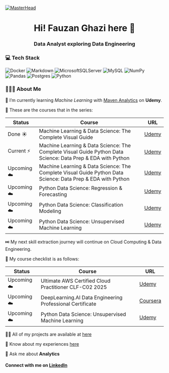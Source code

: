 [![MasterHead](https://nielseniq.com/wp-content/uploads/sites/4/2021/02/data-science-icon-animation-banner-clockwise-4.gif)](https://rishavchanda.io)

<h1 align="center">Hi! Fauzan Ghazi here 👋</h1>
<h3 align="center">Data Analyst exploring Data Engineering</h3>

### 💻 Tech Stack

![Docker](https://img.shields.io/badge/docker-%230db7ed.svg?style=flat&logo=docker&logoColor=white)
![Markdown](https://img.shields.io/badge/markdown-%23000000.svg?style=flat&logo=markdown&logoColor=white)
![MicrosoftSQLServer](https://img.shields.io/badge/Microsoft%20SQL%20Server-CC2927?style=flat&logo=microsoft%20sql%20server&logoColor=white) 
![MySQL](https://img.shields.io/badge/mysql-%2300000f.svg?style=flat&logo=mysql&logoColor=white)
![NumPy](https://img.shields.io/badge/numpy-%23013243.svg?style=flat&logo=numpy&logoColor=white)
![Pandas](https://img.shields.io/badge/pandas-%23150458.svg?style=flat&logo=pandas&logoColor=white)
![Postgres](https://img.shields.io/badge/postgres-%23316192.svg?style=flat&logo=postgresql&logoColor=white) 
![Python](https://img.shields.io/badge/python-3670A0?style=flat&logo=python&logoColor=ffdd54)

### 🧑🏽‍💻 About Me

🔭 I’m currently learning *Machine Learning* with [Maven Analytics](https://mavenanalytics.io/) on **Udemy**.

📂 These are the courses that in the series:

| Status      | Course      | URL |
| ----------- | ----------- | ----------- |
| Done ☀️     | Machine Learning & Data Science: The Complete Visual Guide      | [Udemy](https://www.udemy.com/course/visual-guide-to-machine-learning) |
| Current ⚡     | Machine Learning & Data Science: The Complete Visual Guide Python Data Science: Data Prep & EDA with Python | [Udemy](https://www.udemy.com/course/data-science-in-python-data-prep-eda/) |
| Upcoming ☁️     | Machine Learning & Data Science: The Complete Visual Guide Python Data Science: Data Prep & EDA with Python | [Udemy](https://www.udemy.com/course/data-science-in-python-data-prep-eda/) |
| Upcoming ☁️     |  Python Data Science: Regression & Forecasting | [Udemy](https://www.udemy.com/course/data-science-in-python-regression) |
| Upcoming ☁️     | Python Data Science: Classification Modeling | [Udemy](https://www.udemy.com/course/data-science-in-python-classification/) |
| Upcoming ☁️     | Python Data Science: Unsupervised Machine Learning | [Udemy](https://www.udemy.com/course/data-science-in-python-unsupervised-learning/) |

⏭️ My next skill extraction journey will continue on Cloud Computing & Data Engineering.

📂 My course checklist is as follows:

| Status      | Course      | URL |
| ----------- | ----------- | ----------- |
| Upcoming ☁️     |  Ultimate AWS Certified Cloud Practitioner CLF-C02 2025 | [Udemy](https://www.udemy.com/course/aws-certified-cloud-practitioner-new/) |
| Upcoming ☁️     | DeepLearning.AI Data Engineering Professional Certificate | [Coursera](https://www.coursera.org/professional-certificates/data-engineering) |
| Upcoming ☁️     | Python Data Science: Unsupervised Machine Learning | [Udemy](https://www.udemy.com/course/data-science-in-python-unsupervised-learning/) |

👨‍💻 All of my projects are available at [here](https://fauzanghazi.notion.site/07de4467a85a44f292cd631304f37dac?v=47baa22e1da746048b6c91ec06778593)

📄 Know about my experiences [here](https://fauzanghazi.notion.site/Resume-f0d5b3feeafb460eba538fe565575efd)

💬 Ask me about **Analytics**

#### Connect with me on [LinkedIn](https://www.linkedin.com/in/fauzan-ghazi/)
